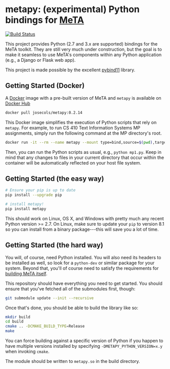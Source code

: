 # metapy: (experimental) Python bindings for [MeTA][meta]

[![Build Status](https://app.travis-ci.com/illinois/metapy.svg?branch=master)](https://app.travis-ci.com/github/illinois/metapy)

This project provides Python (2.7 and 3.x are supported) bindings for the
MeTA toolkit. They are still very much under construction, but the goal is
to make it seamless to use MeTA's components within any Python application
(e.g., a Django or Flask web app).

This project is made possible by the excellent [pybind11][pybind11]
library.

## Getting Started (Docker)

A [Docker](https://www.docker.com/) image with a pre-built version of MeTA and `metapy` is available on [Docker Hub](https://hub.docker.com/r/josecols/metapy/tags)

```bash
docker pull josecols/metapy:0.2.14
```

This Docker image simplifies the execution of Python scripts that rely on `metapy`. For example, to run CS 410 Text Information Systems MP assignments, simply run the following command at the MP directory's root.

```bash
docker run -it --rm --name metapy --mount type=bind,source=$(pwd),target=/app --entrypoint bash josecols/metapy:0.2.14
```

Then, you can run the Python scripts as usual, e.g., `python mp1.py`. Keep in mind that any changes to files in your current directory that occur within the container will be automatically reflected on your host file system.

## Getting Started (the easy way)

```bash
# Ensure your pip is up to date
pip install --upgrade pip

# install metapy!
pip install metapy
```

This should work on Linux, OS X, and Windows with pretty much any recent
Python version >= 2.7. On Linux, make sure to update your `pip` to version
8.1 so you can install from a binary package---this will save you a lot of
time.

## Getting Started (the hard way)

You will, of course, need Python installed. You will also need its headers
to be installed as well, so look for a `python-dev` or similar package for
your system. Beyond that, you'll of course need to satisfy the requirements
for [building MeTA itself][build-guide].

This repository should have everything you need to get started. You should
ensure that you've fetched all of the submodules first, though:

```bash
git submodule update --init --recursive
```

Once that's done, you should be able to build the library like so:

```bash
mkdir build
cd build
cmake .. -DCMAKE_BUILD_TYPE=Release
make
```

You can force building against a specific version of Python if you happen
to have multiple versions installed by specifying
`-DMETAPY_PYTHON_VERSION=x.y` when invoking `cmake`.

The module should be written to `metapy.so` in the build directory.

[meta]: https://meta-toolkit.org
[pybind11]: https://github.com/pybind/pybind11
[build-guide]: https://meta-toolkit.org/setup-guide.html

